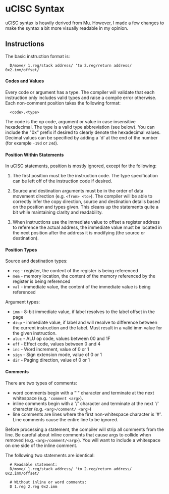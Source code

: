 # uCISC Syntax

uCISC syntax is heavily derived from [Mu](https://github.com/akkartik/mu). However,
I made a few changes to make the syntax a bit more visually readable in my opinion.

## Instructions

The basic instruction format is:

```
  D/move/ 1.reg/stack address/ 'to 2.reg/return address/ 0x2.imm/offset/
```

#### Codes and Values

Every code or argument has a type. The compiler will validate that each instruction only
includes valid types and raise a compile error otherwise. Each non-comment position takes
the following format:

```
  <code>.<type>
```

The code is the op code, argument or value in case insensitive hexadecimal. The type is a
valid type abbreviation (see below). You can include the "0x" prefix if desired to clearly
denote the hexadecimal values. Decimal values can be specified by adding a 'd' at the end
of the number (for example `-19d` or `24d`).

#### Position Within Statements

In uCISC statements, position is mostly ignored, except for the following:

1. The first position must be the instruction code. The type specification can be left off
  of the instruction code if desired.

2. Source and destination arguments must be in the order of data movement direction (e.g.
  `<from> <to>`). The compiler will be able to correctly infer the copy direction, source
  and destination details based on the position and types given. This cleans up the
  statements quite a bit while maintaining clarity and readability.

3. When instructions use the immediate value to offset a register address to reference
   the actual address, the immediate value must be located in the next position after
   the address it is modifying (the source or destination).

#### Position Types

Source and destination types:
 - `reg` - register, the content of the register is being referenced
 - `mem` - memory location, the content of the memory referenced by the register is being referenced
 - `val` - immediate value, the content of the immediate value is being referenced

Argument types:
 - `imm` - 8-bit immediate value, if label resolves to the label offset in the page
 - `disp` - immediate value, if label and will resolve to difference between the current instruction and the label. Must result in a valid imm value for the given instruction.
 - `aluc` - ALU op code, values between 00 and 1F
 - `eff` - Effect code, values between 0 and 4
 - `inc` - Word increment, value of 0 or 1
 - `sign` - Sign extension mode, value of 0 or 1
 - `dir` - Paging direction, value of 0 or 1

#### Comments

There are two types of comments:
 - word comments begin with a "'" character and terminate at the next
   whitespace (e.g. `'comment <arg>`).
 - inline comments begin with a '/' character and terminate at the next
   '/' character (e.g.  `<arg>/comment/ <arg>`)
 - line comments are lines where the first non-whitespace character is '#'.
   Line comments cause the entire line to be ignored.

Before processing a statement, the compiler will strip all comments from the line. Be
careful about inline comments that cause args to collide when removed (e.g.
`<arg>/comment/<arg>`). You will want to include a whitespace on one side of the inline
comment.

The following two statements are identical:

```
  # Readable statement:
  D/move/ 1.reg/stack address/ 'to 2.reg/return address/ 0x2.imm/offset/

  # Without inline or word comments:
  D 1.reg 2.reg 0x2.imm
```

